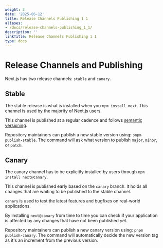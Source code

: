```yaml
---
weight: 2
date: '2025-06-12'
title: Release Channels Publishing 1 1
aliases:
- /docs/release-channels-publishing_1_1/
description: ''
linkTitle: Release Channels Publishing 1 1
type: docs
---
```


# Release Channels and Publishing

Next.js has two release channels: `stable` and `canary`.

## Stable

The stable release is what is installed when you `npm install next`. This channel is used by the majority of Next.js users.

This channel is published at a regular cadence and follows [semantic versioning](https://semver.org).

Repository maintainers can publish a new stable version using: `pnpm publish-stable`.
The command will ask what version to publish `major`, `minor`, or `patch`.

## Canary

The canary channel has to be explicitly installed by users through `npm install next@canary`.

This channel is published early based on the `canary` branch. It holds all changes that are waiting to be published to the stable channel.

`canary` is used to test the latest features and bugfixes on real-world applications.

By installing `next@canary` from time to time you can check if your application is affected by any changes that have not been published yet.

Repository maintainers can publish a new canary version using: `pnpm publish-canary`.
The command will automatically decide the new version tag as it's an increment from the previous version.
